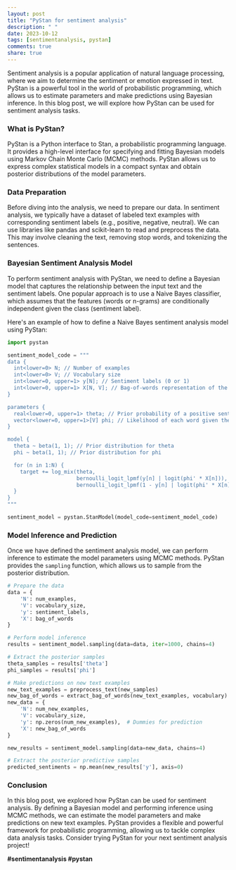 ```yaml
---
layout: post
title: "PyStan for sentiment analysis"
description: " "
date: 2023-10-12
tags: [sentimentanalysis, pystan]
comments: true
share: true
---
```


Sentiment analysis is a popular application of natural language processing, where we aim to determine the sentiment or emotion expressed in text. PyStan is a powerful tool in the world of probabilistic programming, which allows us to estimate parameters and make predictions using Bayesian inference. In this blog post, we will explore how PyStan can be used for sentiment analysis tasks.

### What is PyStan?

PyStan is a Python interface to Stan, a probabilistic programming language. It provides a high-level interface for specifying and fitting Bayesian models using Markov Chain Monte Carlo (MCMC) methods. PyStan allows us to express complex statistical models in a compact syntax and obtain posterior distributions of the model parameters.

### Data Preparation

Before diving into the analysis, we need to prepare our data. In sentiment analysis, we typically have a dataset of labeled text examples with corresponding sentiment labels (e.g., positive, negative, neutral). We can use libraries like pandas and scikit-learn to read and preprocess the data. This may involve cleaning the text, removing stop words, and tokenizing the sentences.

### Bayesian Sentiment Analysis Model

To perform sentiment analysis with PyStan, we need to define a Bayesian model that captures the relationship between the input text and the sentiment labels. One popular approach is to use a Naive Bayes classifier, which assumes that the features (words or n-grams) are conditionally independent given the class (sentiment label).

Here's an example of how to define a Naive Bayes sentiment analysis model using PyStan:

```python
import pystan

sentiment_model_code = """
data {
  int<lower=0> N; // Number of examples
  int<lower=0> V; // Vocabulary size
  int<lower=0, upper=1> y[N]; // Sentiment labels (0 or 1)
  int<lower=0, upper=1> X[N, V]; // Bag-of-words representation of the text examples
}

parameters {
  real<lower=0, upper=1> theta; // Prior probability of a positive sentiment
  vector<lower=0, upper=1>[V] phi; // Likelihood of each word given the sentiment
}

model {
  theta ~ beta(1, 1); // Prior distribution for theta
  phi ~ beta(1, 1); // Prior distribution for phi

  for (n in 1:N) {
    target += log_mix(theta, 
                      bernoulli_logit_lpmf(y[n] | logit(phi' * X[n])), 
                      bernoulli_logit_lpmf(1 - y[n] | logit(phi' * X[n])));
  }
}
"""

sentiment_model = pystan.StanModel(model_code=sentiment_model_code)
```

### Model Inference and Prediction

Once we have defined the sentiment analysis model, we can perform inference to estimate the model parameters using MCMC methods. PyStan provides the `sampling` function, which allows us to sample from the posterior distribution.

```python
# Prepare the data
data = {
    'N': num_examples,
    'V': vocabulary_size,
    'y': sentiment_labels,
    'X': bag_of_words
}

# Perform model inference
results = sentiment_model.sampling(data=data, iter=1000, chains=4)

# Extract the posterior samples
theta_samples = results['theta']
phi_samples = results['phi']

# Make predictions on new text examples
new_text_examples = preprocess_text(new_samples)
new_bag_of_words = extract_bag_of_words(new_text_examples, vocabulary)
new_data = {
    'N': num_new_examples,
    'V': vocabulary_size,
    'y': np.zeros(num_new_examples),  # Dummies for prediction
    'X': new_bag_of_words
}

new_results = sentiment_model.sampling(data=new_data, chains=4)

# Extract the posterior predictive samples
predicted_sentiments = np.mean(new_results['y'], axis=0)
```

### Conclusion

In this blog post, we explored how PyStan can be used for sentiment analysis. By defining a Bayesian model and performing inference using MCMC methods, we can estimate the model parameters and make predictions on new text examples. PyStan provides a flexible and powerful framework for probabilistic programming, allowing us to tackle complex data analysis tasks. Consider trying PyStan for your next sentiment analysis project!

**#sentimentanalysis #pystan**